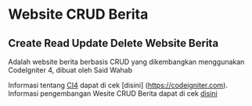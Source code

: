 # Website CRUD Berita
## Create Read Update Delete Website Berita

Adalah website berita berbasis CRUD yang dikembangkan menggunakan CodeIgniter 4, dibuat oleh Said Wahab

Informasi tentang [CI4](https://codeigniter.com) dapat di cek [disini]
(https://codeigniter.com).
Informasi pengembangan Wesite CRUD Berita dapat di cek [disini](http://lms.smapluspgri.sch.id)
